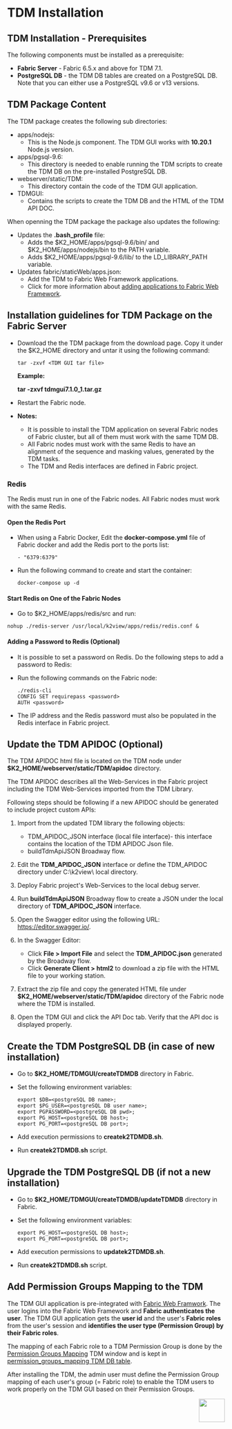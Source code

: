 # TDM Installation

## TDM Installation  -  Prerequisites

The following components must be installed as a prerequisite:

- **Fabric Server** -  Fabric 6.5.x and above for TDM 7.1.
- **PostgreSQL DB** - the TDM DB tables are created on a PostgreSQL DB. Note that you can either use a PostgreSQL v9.6 or v13 versions. 

## TDM Package Content

The TDM package creates the following sub directories: 

- apps/nodejs:
  - This is the Node.js component. The TDM GUI works with **10.20.1** Node.js version.
- apps/pgsql-9.6:
  - This directory is needed to enable running the TDM scripts to create the TDM DB on the pre-installed PostgreSQL DB.
- webserver/static/TDM:
  - This directory contain the code of the TDM GUI application.
- TDMGUI:
  - Contains the scripts to create the TDM DB and the HTML of the TDM API DOC.

When openning the TDM package the package also updates the following:

- Updates the **.bash_profile** file:
  - Adds the $K2_HOME/apps/pgsql-9.6/bin/ and $K2_HOME/apps/nodejs/bin to the PATH variable.
  - Adds $K2_HOME/apps/pgsql-9.6/lib/ to the LD_LIBRARY_PATH variable.
- Updates fabric/staticWeb/apps.json:
  - Add the TDM to Fabric Web Framework applications.
  - Click for more information about [adding applications to Fabric Web Framework](/articles/30_web_framework/02_preintegrated_apps_overview.md).

## Installation guidelines for TDM Package on the Fabric Server

- Download the the TDM package from the download page. Copy it under the  $K2_HOME directory and untar it using the following command:

  ```
  tar -zxvf <TDM GUI tar file>
  ```

  **Example:**

  **tar -zxvf tdmgui7.1.0_1.tar.gz**

- Restart the Fabric node.

- **Notes:**
  - It is possible to install the TDM application on several Fabric nodes of Fabric cluster, but all of them must work with the same TDM DB.
  - All Fabric nodes must work with the same Redis to have an alignment of the sequence and masking values, generated by the TDM tasks.
  - The TDM and Redis interfaces are defined in Fabric project.

### Redis

The Redis must run in one of the Fabric nodes. All Fabric nodes must work with the same Redis.

#### Open the Redis Port

- When using a Fabric Docker, Edit the **docker-compose.yml** file of Fabric docker and add the Redis port to the ports list:  

  ```
  - "6379:6379"
  ```

  

- Run the following command to create and start the container: 

  ```
  docker-compose up -d
  ```

  

#### Start Redis on One of the Fabric Nodes

- Go to $K2_HOME/apps/redis/src and run:

```
nohup ./redis-server /usr/local/k2view/apps/redis/redis.conf &
```

#### Adding a Password to Redis (Optional)

- It is possible to set a password on Redis. Do the following steps to add a password to Redis:

- Run the following commands on the Fabric node:

  ```
  ./redis-cli
  CONFIG SET requirepass <password>
  AUTH <password>
  ```

- The IP address and the Redis password must also be populated in the Redis interface in Fabric project.

## Update the TDM APIDOC (Optional)

The TDM APIDOC html file is located on the TDM node under **$K2_HOME/webserver/static/TDM/apidoc** directory.

The TDM APIDOC describes all the Web-Services in the Fabric project including the TDM Web-Services imported from the TDM Library.

Following steps should be following if a new APIDOC should be generated to include project custom APIs:

1. Import from the updated TDM library the following objects:

   - TDM_APIDOC_JSON interface (local file interface)- this interface contains the location of the TDM APIDOC Json file.
   - buildTdmApiJSON Broadway flow.

2. Edit the **TDM_APIDOC_JSON** interface or define the TDM_APIDOC directory under C:\k2view\ local directory.

3. Deploy Fabric project's Web-Services to the local debug server.

4. Run **buildTdmApiJSON** Broadway flow to create a JSON under the local directory of **TDM_APIDOC_JSON** interface.

5. Open the Swagger editor using the following URL: https://editor.swagger.io/.

6. In the Swagger Editor:

   - Click **File > Import File** and select the **TDM_APIDOC.json** generated by the Broadway flow.
   - Click **Generate Client > html2** to download a zip file with the HTML file to your working station.

7. Extract the zip file and copy the generated HTML file under  **$K2_HOME/webserver/static/TDM/apidoc** directory of the Fabric node where the TDM is installed.

8. Open the TDM GUI and click the API Doc tab. Verify that the API doc is displayed properly.

   
## Create the TDM PostgreSQL DB (in case of new installation)

- Go to **$K2_HOME/TDMGUI/createTDMDB** directory in Fabric.

- Set the following environment variables:

  ```shell
  export $DB=<postgreSQL DB name>;
  export $PG_USER=<postgreSQL DB user name>; 
  export PGPASSWORD=<postgreSQL DB pwd>;
  export PG_HOST=<postgreSQL DB host>;
  export PG_PORT=<postgreSQL DB port>;
  ```

- Add execution permissions to **createk2TDMDB.sh**.

- Run **createk2TDMDB.sh** script.

## Upgrade the TDM PostgreSQL DB (if not a new installation)

- Go to **$K2_HOME/TDMGUI/createTDMDB/updateTDMDB** directory in Fabric.

- Set the following environment variables:

  ```shell
  export PG_HOST=<postgreSQL DB host>;
  export PG_PORT=<postgreSQL DB port>;
  ```

- Add execution permissions to **updatek2TDMDB.sh**.

- Run **createk2TDMDB.sh** script.



## Add Permission Groups Mapping to the TDM

The TDM GUI application is pre-integrated with [Fabric Web Framwork](/articles/30_web_framework/02_preintegrated_apps_overview.md). The user logins into the Fabric Web Framework and **Fabric authenticates the user**. The TDM GUI application gets the **user id** and the user's **Fabric roles** from the user's session and **identifies the user type (Permission Group) by their Fabric roles**.

The mapping of each Fabric role to a TDM Permission Group is done by the [Permission Groups Mapping](/articles/TDM/tdm_gui/02a_permission_group_mapping_window.md) TDM window and is kept in [permission_groups_mapping TDM DB table](/articles/TDM/tdm_architecture/02_tdm_database.md#permission_groups_mapping).

After installing the TDM, the admin user must define the Permission Group mapping of each user's group (= Fabric role) to enable the TDM users to work properly on the TDM GUI based on their Permission Groups.

[<img align="right" width="60" height="54" src="/articles/images/Next.png">](02_tdmdb_general_parameters.md)
